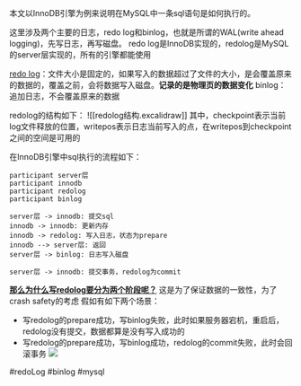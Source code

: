 本文以InnoDB引擎为例来说明在MySQL中一条sql语句是如何执行的。

这里涉及两个主要的日志，redo log和binlog，也就是所谓的WAL(write ahead logging)，先写日志，再写磁盘。
redo log是InnoDB实现的，redolog是MySQL的server层实现的，所有的引擎都能使用

[redo log](https://www.cnblogs.com/f-ck-need-u/archive/2018/05/08/9010872.html#auto_id_2)：文件大小是固定的，如果写入的数据超过了文件的大小，是会覆盖原来的数据的，覆盖之前，会将数据写入磁盘。**记录的是物理页的数据变化**
binlog：追加日志，不会覆盖原来的数据

redolog的结构如下：
![[redolog结构.excalidraw]]
其中，checkpoint表示当前log文件释放的位置，writepos表示日志当前写入的点，在writepos到checkpoint之间的空间是可用的

在InnoDB引擎中sql执行的流程如下：
``` plantuml
participant server层
participant innodb
participant redolog
participant binlog

server层 -> innodb: 提交sql
innodb -> innodb: 更新内存
innodb -> redolog: 写入日志，状态为prepare
innodb --> server层: 返回
server层 -> binlog: 日志写入磁盘

server层 -> innodb: 提交事务，redolog为commit
```

**[那么为什么写redolog要分为两个阶段呢？](https://www.jianshu.com/p/4bcfffb27ed5)**
这是为了保证数据的一致性，为了crash safety的考虑
假如有如下两个场景：
- 写redolog的prepare成功，写binlog失败，此时如果服务器宕机，重启后，redolog没有提交，数据都算是没有写入成功的
- 写redolog的prepare成功，写binlog成功，redolog的commit失败，此时会回滚事务
![](https://upload-images.jianshu.io/upload_images/5148507-a47b099cea71c913.png?imageMogr2/auto-orient/strip|imageView2/2/w/686/format/webp)

#redoLog    #binlog    #mysql